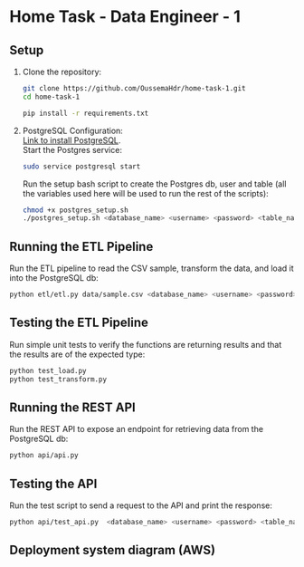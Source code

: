 # Home Task - Data Engineer - 1
## Setup
1. Clone the repository:

   ```bash
   git clone https://github.com/OussemaHdr/home-task-1.git
   cd home-task-1
   ```
   ```bash
   pip install -r requirements.txt
2. PostgreSQL Configuration:  
[Link to install PostgreSQL](https://www.postgresql.org/download/).  
Start the Postgres service:  
    ```bash
    sudo service postgresql start
    ```
    Run the setup bash script to create the Postgres db, user and table (all the variables used here will be used to run the rest of the scripts): 
    ```bash
    chmod +x postgres_setup.sh
    ./postgres_setup.sh <database_name> <username> <password> <table_name>
    ```
## Running the ETL Pipeline  
Run the ETL pipeline to read the CSV sample, transform the data, and load it into the PostgreSQL db:  
```bash
python etl/etl.py data/sample.csv <database_name> <username> <password> <table_name>
```
## Testing the ETL Pipeline  
Run simple unit tests to verify the functions are returning results and that the results are of the expected type:
```bash
python test_load.py
python test_transform.py
```
## Running the REST API
Run the REST API to expose an endpoint for retrieving data from the PostgreSQL db:
```bash
python api/api.py
```
## Testing the API
Run the test script to send a request to the API and print the response:
```bash
python api/test_api.py  <database_name> <username> <password> <table_name>
```
## Deployment system diagram (AWS)